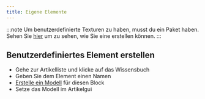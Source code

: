 ```yaml
---
title: Eigene Elemente
---
```


:::note Um benutzerdefinierte Texturen zu haben, musst du ein Paket haben. Sehen Sie [hier](pack.md#create-a-pack) um zu sehen, wie Sie eine erstellen können. :::

## Benutzerdefiniertes Element erstellen

* Gehe zur Artikelliste und klicke auf das Wissensbuch
* Geben Sie dem Element einen Namen
* [Erstelle ein Modell](custom-models.md) für diesen Block
* Setze das Modell im Artikelgui
